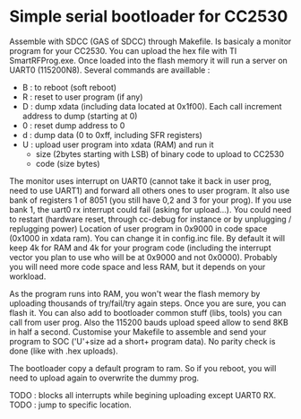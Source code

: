 # Simple serial bootloader for CC2530

Assemble with SDCC (GAS of SDCC) through Makefile. Is basicaly a monitor program for your CC2530. You can upload the hex file with TI SmartRFProg.exe. Once loaded into the flash memory it will run a server on UART0 (115200N8). Several commands are availlable :
- B : to reboot (soft reboot)
- R : reset to user program (if any)
- D : dump xdata (including data located at 0x1f00). Each call increment address to dump (starting at 0)
- 0 : reset dump address to 0
- d : dump data (0 to 0xff, including SFR registers)
- U : upload user program into xdata (RAM) and run it
  - size (2bytes starting with LSB) of binary code to upload to CC2530
  - code (size bytes)

The monitor uses interrupt on UART0 (cannot take it back in user prog, need to use UART1) and forward all others ones to user program.
It also use bank of registers 1 of 8051 (you still have 0,2 and 3 for your prog). If you use bank 1, the uart0 rx interrupt could fail (asking for upload...). You could need to restart (hardware reset, through cc-debug for instance or by unplugging / replugging power)
Location of user program in 0x9000 in code space (0x1000 in xdata ram). You can change it in config.inc file. By default it will keep 4k for RAM and 4k for your program code (including the interrupt vector you plan to use who will be at 0x9000 and not 0x0000).
Probably you will need more code space and less RAM, but it depends on your workload.

As the program runs into RAM, you won't wear the flash memory by uploading thousands of try/fail/try again steps. Once you are sure, you can flash it. You can also add to bootloader common stuff (libs, tools) you can call from user prog.
Also the 115200 bauds upload speed allow to send 8KB in half a second. Customise your Makefile to assemble and send your program to SOC ('U'+size ad a short+ program data). No parity check is done (like with .hex uploads).

The bootloader copy a default program to ram. So if you reboot, you will need to upload again to overwrite the dummy prog.

TODO : blocks all interrupts while begining uploading except UART0 RX.
TODO : jump to specific location.
